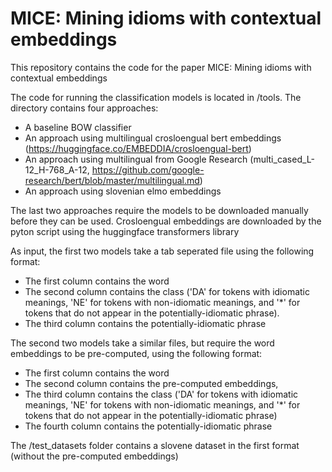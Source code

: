# MICE: Mining idioms with contextual embeddings

This repository contains the code for the paper MICE: Mining idioms with contextual embeddings

The code for running the classification models is located in /tools. The directory contains four approaches:
* A baseline BOW classifier
* An approach using multilingual crosloengual bert embeddings (https://huggingface.co/EMBEDDIA/crosloengual-bert)
* An approach using multilingual from Google Research (multi_cased_L-12_H-768_A-12, https://github.com/google-research/bert/blob/master/multilingual.md)
* An approach using slovenian elmo embeddings

The last two approaches require the models to be downloaded manually before they can be used. Crosloengual embeddings are downloaded by the pyton script using the huggingface transformers library

As input, the first two models take a tab seperated file using the following format:
* The first column contains the word
* The second column contains the class ('DA' for tokens with idiomatic meanings, 'NE' for tokens with non-idiomatic meanings, and '*' for tokens that do not appear in the potentially-idiomatic phrase). 
* The third column contains the potentially-idiomatic phrase
    
The second two models take a similar files, but require the word embeddings to be pre-computed, using the following format:
* The first column contains the word
* The second column contains the pre-computed embeddings, 
* The third column contains the class ('DA' for tokens with idiomatic meanings, 'NE' for tokens with non-idiomatic meanings, and '*' for tokens that do not appear in the potentially-idiomatic phrase)
* The fourth column contains the potentially-idiomatic phrase

The /test_datasets folder contains a slovene dataset in the first format (without the pre-computed embeddings)

